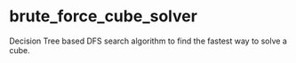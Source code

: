 # brute_force_cube_solver

Decision Tree based DFS search algorithm to find the fastest way to solve a cube.
